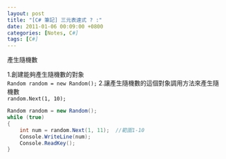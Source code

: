 ```yaml
---
layout: post
title: "[C# 筆記] 三元表達式 ? :"
date: 2011-01-06 00:09:00 +0800
categories: [Notes, C#]
tags: [C#]
---
```


產生隨機數  

1.創建能夠產生隨機數的對象  
`Random random = new Random();` 
2.讓產生隨機數的這個對象調用方法來產生隨機數    
`random.Next(1, 10); `  

```c#
Random random = new Random();
while (true)
{
    int num = random.Next(1, 11);  //範圍1-10
    Console.WriteLine(num);
    Console.ReadKey();
}
```